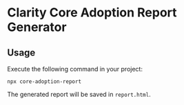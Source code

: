 # Clarity Core Adoption Report Generator

## Usage

Execute the following command in your project:

```
npx core-adoption-report
```

The generated report will be saved in `report.html`.

